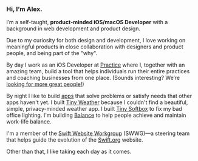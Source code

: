 ### Hi, I’m Alex.

I’m a self-taught, **product-minded iOS/macOS Developer** with a background in web development and product design.

Due to my curiosity for both design and development, I love working on meaningful products in close collaboration with designers and product people, and being part of the "why".

By day I work as an iOS Developer at [Practice](https://practice.do) where I, together with an amazing team, build a tool that helps individuals run their entire practices and coaching businesses from one place. (Sounds interesting? We’re [looking for more great people!](https://practice.do/careers))

By night I like to build [apps](https://alexandersandberg.com/apps/) that solve problems or satisfy needs that other apps haven't yet. I built [Tiny Weather](https://alexandersandberg.com/apps/tiny-weather/) because I couldn't find a beautiful, simple, privacy-minded weather app. I built [Tiny Softbox](https://alexandersandberg.com/apps/tiny-softbox/) to fix my bad office lighting. I'm building [Balance](https://alexandersandberg.com/apps/balance/) to help people achieve and maintain work-life balance.

I'm a member of the [Swift Website Workgroup](https://www.swift.org/website-workgroup/) (SWWG)—a steering team that helps guide the evolution of the [Swift.org](https://www.swift.org) website.

Other than that, I like taking each day as it comes.

<a style="display: none" rel="me" href="https://iosdev.space/@alexandersandberg">Mastodon</a>
